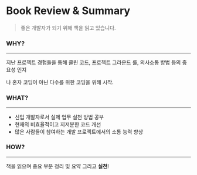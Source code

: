# Book Review & Summary

> 좋은 개발자가 되기 위해 책을 읽고 있습니다.

### WHY?

---

지난 프로젝트 경험들을 통해 클린 코드, 프로젝트 그라운드 룰, 의사소통 방법 등의 중요성 인지

나 혼자 코딩이 아닌 다수를 위한 코딩을 위해 시작.

### WHAT?

---

- 신입 개발자로서 실제 업무 실천 방법 공부
- 현재의 비효율적이고 지저분한 코드 개선
- 많은 사람들이 참여하는 개발 프로젝트에서의 소통 능력 향상

### HOW?

---

책을 읽으며 중요 부분 정리 및 요약 그리고 **실천**!